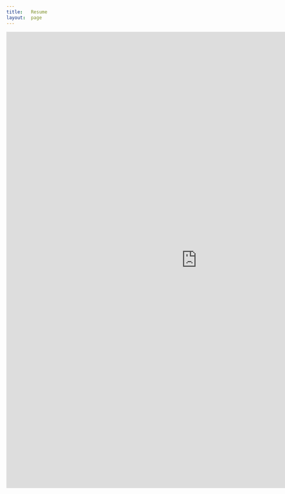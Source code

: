 ```yaml
---
title:   Resume
layout:  page
---
```

<embed src="https://gaviolajosh.github.io/blog/assets/joshua-gaviola-resume.pdf" 
  height="1200"
  width="1000"
  type="application/pdf"/>

